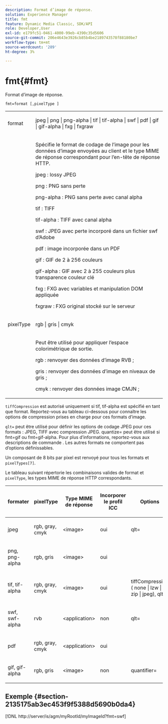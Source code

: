 ```yaml
---
description: Format d’image de réponse.
solution: Experience Manager
title: fmt
feature: Dynamic Media Classic, SDK/API
role: Developer,User
exl-id: e179fc51-0461-4000-99eb-4390c35d5606
source-git-commit: 206e4643e3926cb85b4be2189743578f88180be7
workflow-type: tm+mt
source-wordcount: '289'
ht-degree: 3%

---
```


# fmt{#fmt}

Format d’image de réponse.

`fmt=format [,pixelType ]`

<table id="simpletable_66FAABB7BD7A4BBB815A570BEA4C1AE8"> 
 <tr class="strow"> 
  <td class="stentry"> <p><span class="codeph"> <span class="varname"> format</span> </span> </p></td> 
  <td class="stentry"> <p><span class="codeph"> jpeg | png | png-alpha | tif | tif-alpha | swf | pdf | gif | gif-alpha | fxg | fxgraw</span> </p></td> 
 </tr> 
 <tr class="strow"> 
  <td class="stentry"></td> 
  <td class="stentry"> <p> Spécifie le format de codage de l’image pour les données d’image envoyées au client et le type MIME de réponse correspondant pour l’en-tête de réponse HTTP. </p> <p> <span class="codeph">  jpeg  </span>: lossy JPEG </p> <p> <span class="codeph"> png  </span>: PNG sans perte </p> <p> <span class="codeph"> png-alpha  </span>: PNG sans perte avec canal alpha </p> <p> <span class="codeph">  tif  </span>: TIFF </p> <p> <span class="codeph"> tif-alpha  </span>: TIFF avec canal alpha </p> <p> <span class="codeph">  swf  </span>: JPEG avec perte incorporé dans un fichier swf d’Adobe </p> <p> <span class="codeph"> pdf  </span>: image incorporée dans un PDF </p> <p> <span class="codeph"> gif  </span>: GIF de 2 à 256 couleurs </p> <p> <span class="codeph"> gif-alpha  </span>: GIF avec 2 à 255 couleurs plus transparence couleur clé </p> <p> <span class="codeph"> fxg  </span>: FXG avec variables et manipulation DOM appliquée </p> <p> <span class="codeph">  fxgraw  </span>: FXG original stocké sur le serveur </p> </td> 
 </tr> 
 <tr class="strow"> 
  <td class="stentry"> <p><span class="codeph"> <span class="varname"> pixelType</span> </span> </p></td> 
  <td class="stentry"> <p><span class="codeph"> rgb | gris | cmyk</span> </p></td> 
 </tr> 
 <tr class="strow"> 
  <td class="stentry"></td> 
  <td class="stentry"> <p> Peut être utilisé pour appliquer l’espace colorimétrique de sortie. </p> <p> <span class="codeph">  rgb  </span>: renvoyer des données d’image RVB ; </p> <p> <span class="codeph"> gris  </span>: renvoyer des données d’image en niveaux de gris ; </p> <p> <span class="codeph"> cmyk  </span>: renvoyer des données image CMJN ; </p> </td> 
 </tr> 
</table>

`tiffCompression` est autorisé uniquement si tif, tif-alpha est spécifié en tant que format. Reportez-vous au tableau ci-dessous pour connaître les options de compression prises en charge pour ces formats d’image.

`qlt=` peut être utilisé pour définir les options de codage JPEG pour ces formats : JPEG, TIFF avec compression JPEG. quantize= peut être utilisé si fmt=gif ou fmt=gif-alpha. Pour plus d’informations, reportez-vous aux descriptions de commande . Les autres formats ne comportent pas d’options définissables.

Un composant de 8 bits par pixel est renvoyé pour tous les formats et `pixelTypes[7]`.

Le tableau suivant répertorie les combinaisons valides de format et `pixelType`, les types MIME de réponse HTTP correspondants.

<table id="table_54AFE58185004C74971EFBA845E177B6"> 
 <thead> 
  <tr> 
   <th colname="col1" class="entry"> <p><span class="varname"> formater</span> </p> </th> 
   <th colname="col2" class="entry"> <p><span class="varname"> pixelType</span> </p> </th> 
   <th colname="col3" class="entry"> <p>Type MIME de réponse </p> </th> 
   <th colname="col4" class="entry"> <p>Incorporer le profil ICC </p> </th> 
   <th colname="col5" class="entry"> <p>Options </p> </th> 
  </tr> 
 </thead>
 <tbody> 
  <tr> 
   <td> <p>jpeg </p> </td> 
   <td> <p>rgb, gray, cmyk </p> </td> 
   <td> <p>&lt;image&gt; </p> </td> 
   <td> <p>oui </p> </td> 
   <td> <p><span class="codeph"> qlt=</span> </p> </td> 
  </tr> 
  <tr> 
   <td> <p>png, png-alpha </p> </td> 
   <td> <p>rgb, gris </p> </td> 
   <td> <p>&lt;image&gt; </p> </td> 
   <td> <p>oui </p> </td> 
   <td> <p> </p> </td> 
  </tr> 
  <tr> 
   <td> <p>tif, tif-alpha </p> </td> 
   <td> <p>rgb, gray, cmyk </p> </td> 
   <td> <p>&lt;image&gt; </p> </td> 
   <td> <p>oui </p> </td> 
   <td> <p><span class="codeph"> <span class="varname"> tiffCompression</span> ( none | lzw | zip | jpeg), qlt=</span> </p> </td> 
  </tr> 
  <tr> 
   <td> <p>swf, swf-alpha </p> </td> 
   <td> <p>rvb </p> </td> 
   <td> <p>&lt;application&gt; </p> </td> 
   <td> <p>non </p> </td> 
   <td> <p><span class="codeph"> qlt=  </span> </p> </td> 
  </tr> 
  <tr> 
   <td> <p>pdf </p> </td> 
   <td> <p>rgb, gray, cmyk </p> </td> 
   <td> <p>&lt;application&gt; </p> </td> 
   <td> <p>oui </p> </td> 
   <td> <p> </p> </td> 
  </tr> 
  <tr> 
   <td> <p>gif, gif-alpha </p> </td> 
   <td> <p>rgb, gris </p> </td> 
   <td> <p>&lt;image&gt; </p> </td> 
   <td> <p>non </p> </td> 
   <td> <p><span class="codeph"> quantifier=</span> </p> </td> 
  </tr> 
 </tbody> 
</table>

## Exemple {#section-2135175ab3ec453f9f5388d5690b0da4}

[!DNL http://server/is/agm/myRootId/myImageId?fmt=swf]
